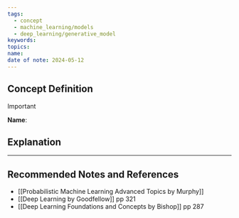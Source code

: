 ```yaml
---
tags:
  - concept
  - machine_learning/models
  - deep_learning/generative_model
keywords: 
topics: 
name: 
date of note: 2024-05-12
---
```


## Concept Definition

>[!important]
>**Name**: 



## Explanation





-----------
##  Recommended Notes and References



- [[Probabilistic Machine Learning Advanced Topics by Murphy]]
- [[Deep Learning by Goodfellow]] pp 321
- [[Deep Learning Foundations and Concepts by Bishop]] pp 287